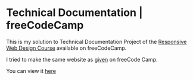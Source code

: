 # Technical Documentation | freeCodeCamp

This is my solution to Technical Documentation Project of the [Responsive Web Design Course](https://www.freecodecamp.org/learn/2022/responsive-web-design/) available on freeCodeCamp.

I tried to make the same website as [given](https://technical-documentation-page.freecodecamp.rocks/) on freeCode Camp.

You can view it [here]()
